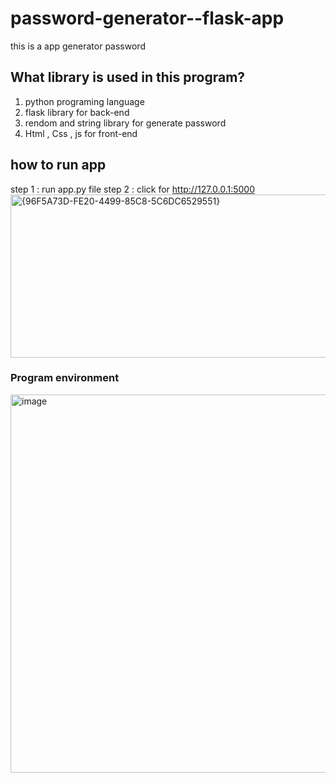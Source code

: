 # password-generator--flask-app
this is a app generator password
## What library is used in this program?
1. python programing language
2. flask library for back-end
3. rendom and string library for generate password
4. Html , Css , js for front-end
## how to run app
step 1 : run app.py file
step 2 : click for http://127.0.0.1:5000
<img width="868" height="261" alt="{96F5A73D-FE20-4499-85C8-5C6DC6529551}" src="https://github.com/user-attachments/assets/1bce2d0d-bb19-47d4-aba2-fb8dd49c7e05" />

### Program environment
<img width="921" height="605" alt="image" src="https://github.com/user-attachments/assets/f449f18d-376f-4c8a-ab51-70a81fe16227" />
